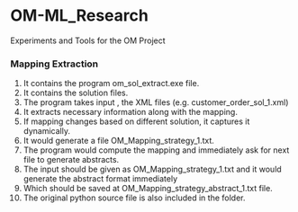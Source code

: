 # OM-ML_Research
Experiments and Tools for the OM Project 




### Mapping Extraction 

1. It contains the program om_sol_extract.exe file. 
2. It contains the solution files. 
3. The program takes input , the XML files (e.g. customer_order_sol_1.xml)
4. It extracts necessary information along with the mapping. 
5. If mapping changes based on different solution, it captures it dynamically. 
6. It would generate a file OM_Mapping_strategy_1.txt. 
7. The program would compute the mapping and immediately ask for next file to generate abstracts. 
8. The input should be given as OM_Mapping_strategy_1.txt and it would generate the abstract format immediately 
9. Which should be saved at OM_Mapping_strategy_abstract_1.txt file. 
10. The original python source file is also included in the folder.

